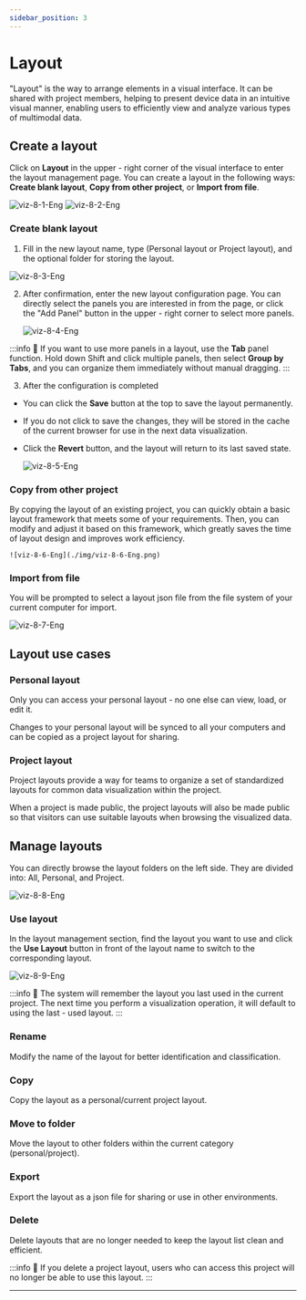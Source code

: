 ```yaml
---
sidebar_position: 3
---
```


# Layout

"Layout" is the way to arrange elements in a visual interface. It can be shared with project members, helping to present device data in an intuitive visual manner, enabling users to efficiently view and analyze various types of multimodal data.

## Create a layout

Click on **Layout** in the upper - right corner of the visual interface to enter the layout management page. You can create a layout in the following ways: **Create blank layout**, **Copy from other project**, or **Import from file**.

![viz-8-1-Eng](./img/viz-8-1-Eng.png)
![viz-8-2-Eng](./img/viz-8-2-Eng.png)

### Create blank layout

1. Fill in the new layout name, type (Personal layout or Project layout), and the optional folder for storing the layout.

![viz-8-3-Eng](./img/viz-8-3-Eng.png)

2. After confirmation, enter the new layout configuration page. You can directly select the panels you are interested in from the page, or click the "Add Panel" button in the upper - right corner to select more panels.

    ![viz-8-4-Eng](./img/viz-8-4-Eng.png)

:::info
🤖 If you want to use more panels in a layout, use the **Tab** panel function. Hold down Shift and click multiple panels, then select **Group by Tabs**, and you can organize them immediately without manual dragging.
:::

3. After the configuration is completed
 - You can click the **Save** button at the top to save the layout permanently.
 - If you do not click to save the changes, they will be stored in the cache of the current browser for use in the next data visualization.
 - Click the **Revert** button, and the layout will return to its last saved state.
   
    ![viz-8-5-Eng](./img/viz-8-5-Eng.png)


### Copy from other project

By copying the layout of an existing project, you can quickly obtain a basic layout framework that meets some of your requirements. Then, you can modify and adjust it based on this framework, which greatly saves the time of layout design and improves work efficiency.

    ![viz-8-6-Eng](./img/viz-8-6-Eng.png)

### Import from file

You will be prompted to select a layout json file from the file system of your current computer for import.

![viz-8-7-Eng](./img/viz-8-7-Eng.png)

## Layout use cases

### Personal layout

Only you can access your personal layout - no one else can view, load, or edit it.

Changes to your personal layout will be synced to all your computers and can be copied as a project layout for sharing.

### Project layout

Project layouts provide a way for teams to organize a set of standardized layouts for common data visualization within the project.

When a project is made public, the project layouts will also be made public so that visitors can use suitable layouts when browsing the visualized data.

## Manage layouts

You can directly browse the layout folders on the left side. They are divided into: All, Personal, and Project.

![viz-8-8-Eng](./img/viz-8-8-Eng.png)

### Use layout

In the layout management section, find the layout you want to use and click the **Use Layout** button in front of the layout name to switch to the corresponding layout.

![viz-8-9-Eng](./img/viz-8-9-Eng.png)

:::info
🤖 The system will remember the layout you last used in the current project. The next time you perform a visualization operation, it will default to using the last - used layout.
:::

### Rename

Modify the name of the layout for better identification and classification.

### Copy

Copy the layout as a personal/current project layout.

### Move to folder

Move the layout to other folders within the current category (personal/project).

### Export

Export the layout as a json file for sharing or use in other environments.

### Delete

Delete layouts that are no longer needed to keep the layout list clean and efficient.

:::info
🤖 If you delete a project layout, users who can access this project will no longer be able to use this layout.
:::

---
